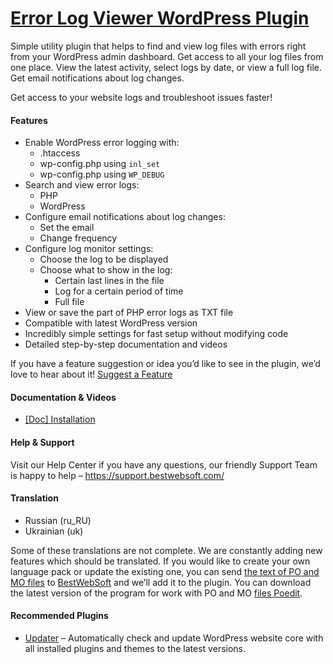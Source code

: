 <a href="https://bestwebsoft.com/products/wordpress/plugins/error-log-viewer/" target=_blank>Error Log Viewer WordPress Plugin</a>
========================

<p>Simple utility plugin that helps to find and view log files with errors right from your WordPress admin dashboard. Get access to all your log files from one place. View the latest activity, select logs by date, or view a full log file. Get email notifications about log changes.</p>
<p>Get access to your website logs and troubleshoot issues faster!</p>
<p><span class="embed-youtube" style="text-align:center; display: block;"></span></p>
<h4>Features</h4>
<ul>
<li>Enable WordPress error logging with:
<ul>
<li>.htaccess</li>
<li>wp-config.php using <code>inl_set</code></li>
<li>wp-config.php using <code>WP_DEBUG</code></li>
</ul>
</li>
<li>Search and view error logs:
<ul>
<li>PHP</li>
<li>WordPress</li>
</ul>
</li>
<li>Configure email notifications about log changes:
<ul>
<li>Set the email</li>
<li>Change frequency</li>
</ul>
</li>
<li>Configure log monitor settings:
<ul>
<li>Choose the log to be displayed</li>
<li>Choose what to show in the log:
<ul>
<li>Certain last lines in the file</li>
<li>Log for a certain period of time</li>
<li>Full file</li>
</ul>
</li>
</ul>
</li>
<li>View or save the part of PHP error logs as TXT file</li>
<li>Compatible with latest WordPress version</li>
<li>Incredibly simple settings for fast setup without modifying code</li>
<li>Detailed step-by-step documentation and videos</li>
</ul>
<p>If you have a feature suggestion or idea you&#8217;d like to see in the plugin, we&#8217;d love to hear about it! <a href="https://support.bestwebsoft.com/hc/en-us/requests/new" rel="nofollow ugc">Suggest a Feature</a></p>
<h4>Documentation &amp; Videos</h4>
<ul>
<li><a href="https://docs.google.com/document/d/1-hvn6WRvWnOqj5v5pLUk7Awyu87lq5B_dO-Tv-MC9JQ/" rel="nofollow ugc">[Doc] Installation</a></li>
</ul>
<h4>Help &amp; Support</h4>
<p>Visit our Help Center if you have any questions, our friendly Support Team is happy to help &#8211; <a href="https://support.bestwebsoft.com/" rel="nofollow ugc">https://support.bestwebsoft.com/</a></p>
<h4>Translation</h4>
<ul>
<li>Russian (ru_RU)</li>
<li>Ukrainian (uk)</li>
</ul>
<p>Some of these translations are not complete. We are constantly adding new features which should be translated. If you would like to create your own language pack or update the existing one, you can send <a href="https://codex.wordpress.org/Translating_WordPress" rel="nofollow ugc">the text of PO and MO files</a> to <a href="https://support.bestwebsoft.com/hc/en-us/requests/new" rel="nofollow ugc">BestWebSoft</a> and we&#8217;ll add it to the plugin. You can download the latest version of the program for work with PO and MO <a href="https://www.poedit.net/download.php" rel="nofollow ugc">files Poedit</a>.</p>
<h4>Recommended Plugins</h4>
<ul>
<li><a href="https://bestwebsoft.com/products/wordpress/plugins/updater/?k=e2d89a7eca0a903ab58d99e7ffa3b510" rel="nofollow ugc">Updater</a> &#8211; Automatically check and update WordPress website core with all installed plugins and themes to the latest versions.</li>
</ul>
